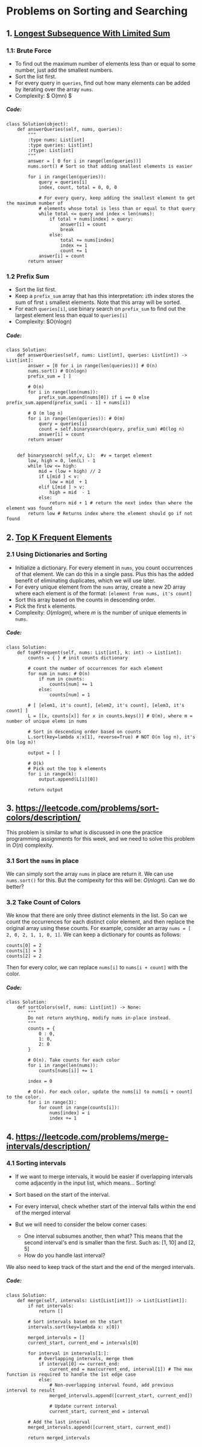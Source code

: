 # Problems on Sorting and Searching

## 1. [Longest Subsequence With Limited Sum](https://leetcode.com/problems/longest-subsequence-with-limited-sum/description/)

### 1.1: Brute Force
- To find out the maximum number of elements less than or equal to some number, just add the smallest numbers. 
- Sort the list first.
- For every query in ```queries```, find out how many elements can be added by iterating over the array ```nums```.
- Complexity: $ O(mn) $
##### Code:
```
class Solution(object):
    def answerQueries(self, nums, queries):
        """
        :type nums: List[int]
        :type queries: List[int]
        :rtype: List[int]
        """
        answer = [ 0 for i in range(len(queries))]
        nums.sort() # Sort so that adding smallest elements is easier

        for i in range(len(queries)):
            query = queries[i]
            index, count, total = 0, 0, 0
            
            # For every query, keep adding the smallest element to get the maximum number of 
            # elements whose total is less than or equal to that query
            while total <= query and index < len(nums):
                if total + nums[index] > query:
                    answer[i] = count
                    break
                else:
                    total += nums[index]
                    index += 1
                    count += 1
            answer[i] = count
        return answer
```

### 1.2 Prefix Sum
- Sort the list first. 
- Keep a ```prefix_sum``` array that has this interpretation: ```i```th index stores the sum of first ```i``` smallest elements. Note that this array will be sorted.
- For each ```queries[i]```, use binary search on ```prefix_sum``` to find out the largest element less than equal to ```queries[i]```
- Complexity: $O(nlogn)
##### Code:
```
class Solution:
    def answerQueries(self, nums: List[int], queries: List[int]) -> List[int]:
        answer = [0 for i in range(len(queries))] # O(n)
        nums.sort() # O(nlogn)
        prefix_sum = [ ] 

        # O(n)
        for i in range(len(nums)):
            prefix_sum.append(nums[0]) if i == 0 else prefix_sum.append(prefix_sum[i - 1] + nums[i])

        # O (m log n)
        for i in range(len(queries)): # O(m)
            query = queries[i]
            count = self.binarysearch(query, prefix_sum) #O(log n)
            answer[i] = count
        return answer


    def binarysearch( self,v, L):  #v = target element
        low, high = 0, len(L) - 1
        while low <= high: 
            mid = (low + high) // 2
            if L[mid ] < v:
                low = mid  + 1
            elif L[mid ] > v:
                high = mid  - 1
            else:
                return mid + 1 # return the next index than where the element was found
        return low # Returns index where the element should go if not found
```

## 2. [Top K Frequent Elements](https://leetcode.com/problems/top-k-frequent-elements/description/)
### 2.1 Using Dictionaries and Sorting
- Initialize a dictionary. For every element in ```nums```, you count occurrences of that element. We can do this in a single pass. Plus this has the added benefit of eliminating duplicates, which we will use later. 
- For every unique element from the ```nums``` array, create a new 2D array where each element is of the format: ```[element from nums, it's count]```
- Sort this array based on the counts in descending order. 
- Pick the first ```k``` elements.
- Complexity: $O(mlogm)$, where $m$ is the number of unique elements in ```nums```.
##### Code:
```
class Solution:
    def topKFrequent(self, nums: List[int], k: int) -> List[int]:
        counts = { } # init counts dictionary

        # count the number of occurrences for each element
        for num in nums: # O(n)
            if num in counts:
                counts[num] += 1 
            else:
                counts[num] = 1
        
        # [ [elem1, it's count], [elem2, it's count], [elem3, it's count] ]
        L = [[x, counts[x]] for x in counts.keys()] # O(m), where m = number of unique elems in nums

        # Sort in descending order based on counts
        L.sort(key=lambda x:x[1], reverse=True) # NOT O(n log n), it's O(m log m)!

        output = [ ]

        # O(k)
        # Pick out the top k elements
        for i in range(k):
            output.append(L[i][0])

        return output
```

## 3. https://leetcode.com/problems/sort-colors/description/
This problem is similar to what is discussed in one the practice programming assignments for this week, and we need to solve this problem in $O(n)$ complexity. 

### 3.1 Sort the ```nums``` in place
We can simply sort the array ```nums``` in place are return it. We can use ```nums.sort()``` for this. But the comlpexity for this will be: $O(n log n)$. Can we do better?

### 3.2 Take Count of Colors 
We know that there are only three distinct elements in the list. So can we count the occurrences for each distinct color element, and then replace the original array using these counts. 
For example, consider an array ```nums = [ 2, 0, 2, 1, 1, 0, 1]```. We can keep a dictionary for counts as follows: 
```
counts[0] = 2
counts[1] = 3
counts[2] = 2
```

Then for every color, we can replace ```nums[i]``` to ```nums[i + count]``` with the color.

##### Code:
```
class Solution:
    def sortColors(self, nums: List[int]) -> None:
        """
        Do not return anything, modify nums in-place instead.
        """
        counts = { 
            0 : 0, 
            1: 0, 
            2: 0
        }

        # O(n). Take counts for each color
        for i in range(len(nums)):
            counts[nums[i]] += 1

        index = 0

        # O(n). For each color, update the nums[i] to nums[i + count] to the color.
        for i in range(3):
            for count in range(counts[i]):
                nums[index] = i
                index += 1
```


## 4. https://leetcode.com/problems/merge-intervals/description/
### 4.1  Sorting intervals
- If we want to merge intervals, it would be easier if overlapping intervals come adjacently in the input list, which means... Sorting!
- Sort based on the start of the interval. 
- For every interval, check whether start of the interval falls within the end of the merged interval

- But we will need to consider the below corner cases:
    - One interval subsumes another, then what? This means that the second interval's end is smaller than the first. 
    Such as: [1, 10] and [2, 5]
    - How do you handle last interval?

We also need to keep track of the start and the end of the merged intervals.

##### Code:
```
class Solution:
    def merge(self, intervals: List[List[int]]) -> List[List[int]]:
        if not intervals:
            return []
        
        # Sort intervals based on the start
        intervals.sort(key=lambda x: x[0])
        
        merged_intervals = []
        current_start, current_end = intervals[0]
        
        for interval in intervals[1:]:
            # Overlapping intervals, merge them
            if interval[0] <= current_end:
                current_end = max(current_end, interval[1]) # The max function is required to handle the 1st edge case
            else:
                # Non-overlapping interval found, add previous interval to result
                merged_intervals.append([current_start, current_end])

                # Update current interval
                current_start, current_end = interval
        
        # Add the last interval
        merged_intervals.append([current_start, current_end])
        
        return merged_intervals
```
